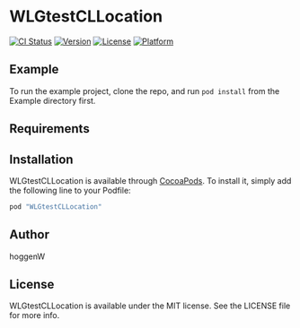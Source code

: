 # WLGtestCLLocation

[![CI Status](http://img.shields.io/travis/dev-wangliugen/WLGtestCLLocation.svg?style=flat)](https://travis-ci.org/dev-wangliugen/WLGtestCLLocation)
[![Version](https://img.shields.io/cocoapods/v/WLGtestCLLocation.svg?style=flat)](http://cocoapods.org/pods/WLGtestCLLocation)
[![License](https://img.shields.io/cocoapods/l/WLGtestCLLocation.svg?style=flat)](http://cocoapods.org/pods/WLGtestCLLocation)
[![Platform](https://img.shields.io/cocoapods/p/WLGtestCLLocation.svg?style=flat)](http://cocoapods.org/pods/WLGtestCLLocation)

## Example

To run the example project, clone the repo, and run `pod install` from the Example directory first.

## Requirements

## Installation

WLGtestCLLocation is available through [CocoaPods](http://cocoapods.org). To install
it, simply add the following line to your Podfile:

```ruby
pod "WLGtestCLLocation"
```

## Author

hoggenW

## License

WLGtestCLLocation is available under the MIT license. See the LICENSE file for more info.
